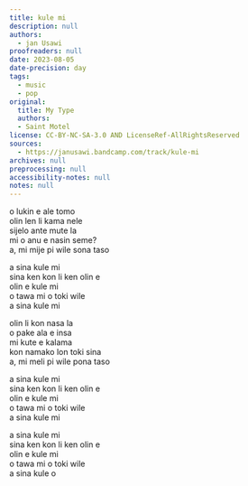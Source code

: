 ```yaml
---
title: kule mi
description: null
authors:
  - jan Usawi
proofreaders: null
date: 2023-08-05
date-precision: day
tags:
  - music
  - pop
original:
  title: My Type
  authors:
  - Saint Motel
license: CC-BY-NC-SA-3.0 AND LicenseRef-AllRightsReserved
sources:
  - https://janusawi.bandcamp.com/track/kule-mi
archives: null
preprocessing: null
accessibility-notes: null
notes: null
---
```


o lukin e ale tomo   \
olin len li kama nele  \
sijelo ante mute la  \
mi o anu e nasin seme?  \
a, mi mije pi wile sona taso

a sina kule mi  \
sina ken kon li ken olin e  \
olin e kule mi  \
o tawa mi o toki wile  \
a sina kule mi

olin li kon nasa la  \
o pake ala e insa  \
mi kute e kalama  \
kon namako lon toki sina  \
a, mi meli pi wile pona taso

a sina kule mi  \
sina ken kon li ken olin e  \
olin e kule mi  \
o tawa mi o toki wile  \
a sina kule mi

a sina kule mi  \
sina ken kon li ken olin e  \
olin e kule mi  \
o tawa mi o toki wile  \
a sina kule o